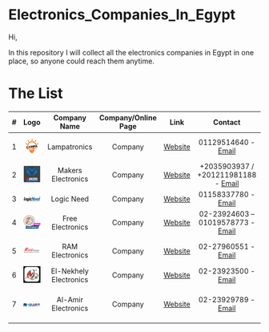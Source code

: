 # Electronics_Companies_In_Egypt

Hi,

In this repository I will collect all the electronics companies in Egypt in one place, so anyone could reach them anytime.

# The List

| # | Logo | Company Name  |  Company/Online Page  | Link | Contact | Location |
| :---:  | :---: | :---: | :---: | :---: | :---: | :---: |
| 1 | <img width="100%" height="100%" src="./Images/LampaTronics.png"> | Lampatronics | Company | [Website](https://lampatronics.com/) | 01129514640 - [Email](info@lampatronics.com) | Dakahlia Governorate, Egypt |
| 2 | <img width="100%" height="100%" src="./Images/MakersElectronics.png"> | Makers Electronics | Company | [Website](https://makerselectronics.com/) | +2035903937 / +201211981188 - [Email](info@makerselectronics.com) | Elibrahymia, Alexandria |
| 3 | <img width="100%" height="100%" src="./Images/LogicNeed.jfif"> | Logic Need | Company | [Website](http://store.logicneed.com/) | 01158337780 - [Email](Sales@LogicNeed.com) | Mansoura, Dakahliya |
| 4 | <img width="100%" height="100%" src="./Images/FreeElectronics.png"> | Free Electronics | Company | [Website](https://free-electronic.com/) | 02-23924603 – 01019578773 - [Email](info@free-electronic.com) | Bab El-Louq Cairo |
| 5 | <img width="100%" height="100%" src="./Images/RAM_Logo_Png1.png"> | RAM Electronics | Company | [Website](https://ram-e-shop.com/) | 02-27960551 - [Email](sales@ram-electronics.com) | Bab El Louk, El Tahrer, Cairo |
| 6 | <img width="100%" height="100%" src="./Images/nekhely_logo3.png"> | El-Nekhely Electronics | Company | [Website](https://www.elnekhely.com:8443/ords/f?p=400:1:7864310496302) | 02-23923500 - [Email](info@nekhely.com) | Bab El-Louk, Cairo |
| 7 | <img width="100%" height="100%" src="./Images/AlAmirElectronics.png"> | Al-Amir Electronics | Company | [Website](https://alamirstore.com/) | 02-23929789 - [Email](sales.online@alamirstore.com) | Mazloum Basha, st, Abdeen, Cairo |